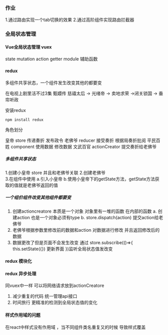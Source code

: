### 作业
1.通过路由实现一个tab切换的效果
2.通过高阶组件实现路由拦截器

### 全局状态管理 

#### Vue全局状态管理 vuex 
state  mutation  action  getter module 辅助函数

#### redux 
多组件共享状态，一个组件发生改变其他的都要变

在电视上剧里活不过3集 甄嬛传 
慈禧太后 -> 光绪帝 -> 卖地求荣 ->闭关锁国 -> 垂帘听政 

安装redux
```
npm install redux
```
角色划分

皇帝    store  传递奏折 发布政令
老佛爷  reducer  接受奏折 根据局奏折批阅
平民百姓 component  使用数据 修改数据
文武百官 actionCreator  提交奏折给老佛爷  

##### 多组件共享状态 
1.创建小皇帝 store 并且和老佛爷关联
2.创建老佛爷  
3.在组件中使用
  a.引入小皇帝
  b.使用小皇帝下的getState方法，getState方法获取的值就是老佛爷返回的值
##### 一个组价组件改变其他组件都要变
1. 创建actioncreatore 本质是一个对象 对象里有一堆的函数
  在内部的函数
  a. 创建action 也是一个对象必须有type 
  b. store.dispatch(action) 提交action给老佛爷
2. 老佛爷根据参数里修改前的数据和action 对数据进行修改 并且返回修改后的数据
3. 数据更改了但是页面不会发生改变 
   通过 store.subscribe(()=>{
     this.setState({})  更新界面
   })监听全局状态值发改变

#### redux 模块化
#### redux 异步处理
同vuex中一样 可以将网络请求放到actionCreatore 
1. 减少重复的代码 统一管理api接口
2. 时间旅行 更精准的检测到全局状态值的变化
#### 样式作用域的问题
在react中样式没有作用域 ，当不同组件类名重复又的时候 导致样式覆盖